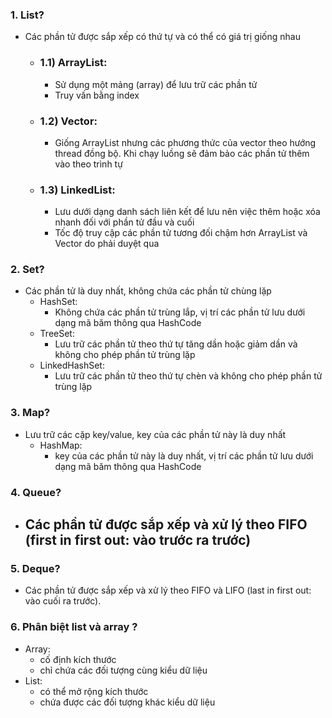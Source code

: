 ### 1. List?
- Các phần tử được sắp xếp có thứ tự và có thể có giá trị giống nhau
    - ### 1.1) ArrayList: 
         - Sử dụng một mảng (array) để lưu trữ các phần tử
         - Truy vấn bằng index
    - ### 1.2) Vector:
         - Giống ArrayList nhưng các phương thức của vector theo hướng thread đồng bộ. Khi chạy luồng sẽ đảm bảo các phần tử thêm vào theo trình tự
    - ### 1.3) LinkedList: 
        - Lưu dưới dạng danh sách liên kết để lưu nên việc thêm hoặc xóa nhanh đối với phần tử đầu và cuối
        - Tốc độ truy cập các phần tử tương đối chậm hơn ArrayList và Vector do phải duyệt qua

### 2. Set?
- Các phần tử là duy nhất, không chứa các phần tử chùng lặp
    - HashSet: 
        - Không chứa các phần tử trùng lắp, vị trí các phần tử lưu dưới dạng mã băm thông qua HashCode
    - TreeSet: 
        - Lưu trữ các phần tử theo thứ tự tăng dần hoặc giảm dần và không cho phép phần tử trùng lặp
    - LinkedHashSet: 
        - Lưu trữ các phần tử theo thứ tự chèn và không cho phép phần tử trùng lặp
    
    
### 3. Map?
- Lưu trữ các cặp key/value, key của các phần tử này là duy nhất
    - HashMap: 
        - key của các phần tử này là duy nhất, vị trí các phần tử lưu dưới dạng mã băm thông qua HashCode

### 4. Queue?
- Các phần tử được sắp xếp và xử lý theo FIFO (first in first out: vào trước ra trước)
    - 

### 5. Deque?
- Các phần tử được sắp xếp và xử lý theo FIFO và LIFO (last in first out: vào cuối ra trước).

### 6. Phân biệt list và array ?
- Array: 
    - cố định kích thước
    - chỉ chứa các đối tượng cùng kiểu dữ liệu
- List: 
    - có thể mở rộng kích thước
    - chứa được các đối tượng khác kiểu dữ liệu

